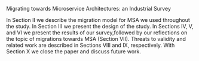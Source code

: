Migrating towards Microservice Architectures: an Industrial Survey


In Section II  we describe the migration model for MSA we used throughout the study. 
In Section III we present the design of the study. 
In Sections IV, V, and VI we present the results of our survey,followed by our reflections on the topic of migrations towards MSA (Section VII). 
Threats to validity and related work are described in Sections VIII and IX, respectively. 
With Section X we close the paper and discuss future work.





